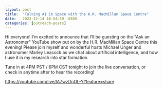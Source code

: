 ```yaml
---
layout: post
title:  "Talking AI in Space with the H.R. MacMillan Space Centre"
date:   2023-12-14 16:54:59 -0800
categories: [outreach-posts] 
---
```


Hi everyone! I'm excited to announce that I'll be guesting on the "Ask an Astronomer" YouTube show put on by the H.R. MacMillan Space Centre this evening! Please join myself and wonderful hosts Michael Unger and astronomer Marley Leacock as we chat about artificial intelligence, and how I use it in my research into star formation.

Tune in at 4PM PST / 6PM CST tonight to join the live conversation, or check in anytime after to hear the recording!


https://youtube.com/live/IA7wzDpOL-Y?feature=share
